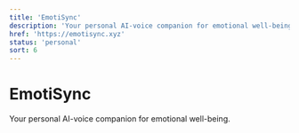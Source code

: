 ```yaml
---
title: 'EmotiSync'
description: 'Your personal AI-voice companion for emotional well-being.'
href: 'https://emotisync.xyz'
status: 'personal'
sort: 6
---
```


# EmotiSync

Your personal AI-voice companion for emotional well-being.

